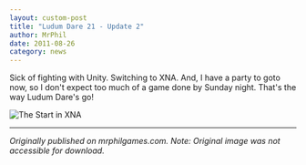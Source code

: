 ```yaml
---
layout: custom-post
title: "Ludum Dare 21 - Update 2"
author: MrPhil
date: 2011-08-26
category: news
---
```


Sick of fighting with Unity. Switching to XNA. And, I have a party to goto now, so I don't expect too much of a game done by Sunday night. That's the way Ludum Dare's go!

![The Start in XNA](https://static.manakeep.com/wp/mrphil/untitled.png "The Start in XNA")

---
*Originally published on mrphilgames.com. Note: Original image was not accessible for download.*